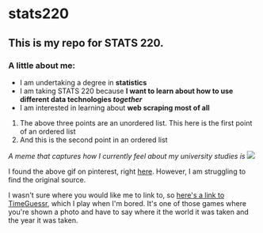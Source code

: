 # stats220

## This is my repo for STATS 220. 

### A little about me:

* I am undertaking a degree in **statistics**
*  I am taking STATS 220 because **I want to learn about how to use different data technologies *together***
* I am interested in learning about **web scraping most of all**

1. The above three points are an unordered list. This here is the first point of an ordered list
2. And this is the second point in an ordered list

*A meme that captures how I currently feel about my university studies is* ![](https://i.pinimg.com/originals/b7/e3/ca/b7e3ca50f1e31f8e6939f10d04e5c191.gif)

I found the above gif on pinterest, right [here](https://nz.pinterest.com/pin/488922103298148635/). However, I am struggling to find the original source. 

I wasn't sure where you would like me to link to, so [here's a link to TimeGuessr](https://timeguessr.com/), which I play when I'm bored. It's one of those games where you're shown a photo and have to say where it the world it was taken and the year it was taken. 
